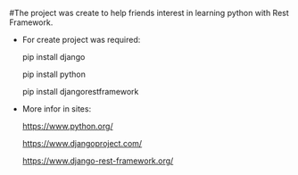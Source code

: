 #The project was create to help friends interest in learning python with Rest Framework.

- For create project  was required:

  pip install django

  pip install python
  
  pip install djangorestframework
 
- More infor in sites:

  https://www.python.org/

  https://www.djangoproject.com/

  https://www.django-rest-framework.org/
